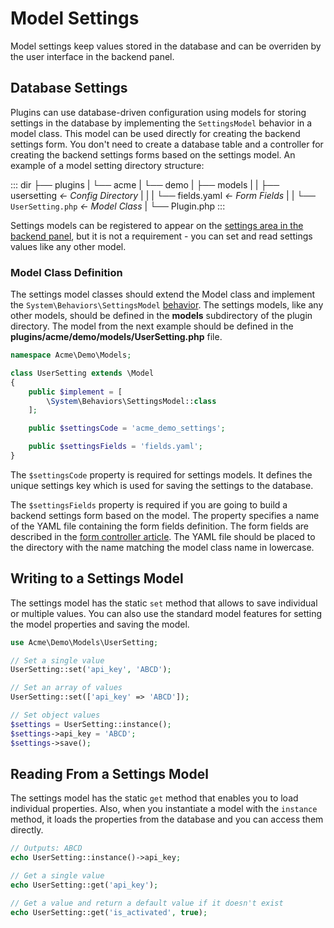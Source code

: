 # Model Settings

Model settings keep values stored in the database and can be overriden by the user interface in the backend panel.

## Database Settings

Plugins can use database-driven configuration using models for storing settings in the database by implementing the `SettingsModel` behavior in a model class. This model can be used directly for creating the backend settings form. You don't need to create a database table and a controller for creating the backend settings forms based on the settings model. An example of a model setting directory structure:

::: dir
├── plugins
|   └── acme
|       └── demo
|           ├── models
|           |   ├── usersetting  _← Config Directory_
|           |   |   └── fields.yaml  _← Form Fields_
|           |   └── `UserSetting.php`  _← Model Class_
|           └── Plugin.php
:::

Settings models can be registered to appear on the [settings area in the backend panel](./settings.md), but it is not a requirement - you can set and read settings values like any other model.

### Model Class Definition

The settings model classes should extend the Model class and implement the `System\Behaviors\SettingsModel` [behavior](../system/behaviors.md). The settings models, like any other models, should be defined in the **models** subdirectory of the plugin directory. The model from the next example should be defined in the **plugins/acme/demo/models/UserSetting.php** file.

```php
namespace Acme\Demo\Models;

class UserSetting extends \Model
{
    public $implement = [
        \System\Behaviors\SettingsModel::class
    ];

    public $settingsCode = 'acme_demo_settings';

    public $settingsFields = 'fields.yaml';
}
```

The `$settingsCode` property is required for settings models. It defines the unique settings key which is used for saving the settings to the database.

The `$settingsFields` property is required if you are going to build a backend settings form based on the model. The property specifies a name of the YAML file containing the form fields definition. The form fields are described in the [form controller article](../forms/form-controller.md). The YAML file should be placed to the directory with the name matching the model class name in lowercase.

## Writing to a Settings Model

The settings model has the static `set` method that allows to save individual or multiple values. You can also use the standard model features for setting the model properties and saving the model.

```php
use Acme\Demo\Models\UserSetting;

// Set a single value
UserSetting::set('api_key', 'ABCD');

// Set an array of values
UserSetting::set(['api_key' => 'ABCD']);

// Set object values
$settings = UserSetting::instance();
$settings->api_key = 'ABCD';
$settings->save();
```

## Reading From a Settings Model

The settings model has the static `get` method that enables you to load individual properties. Also, when you instantiate a model with the `instance` method, it loads the properties from the database and you can access them directly.

```php
// Outputs: ABCD
echo UserSetting::instance()->api_key;

// Get a single value
echo UserSetting::get('api_key');

// Get a value and return a default value if it doesn't exist
echo UserSetting::get('is_activated', true);
```
